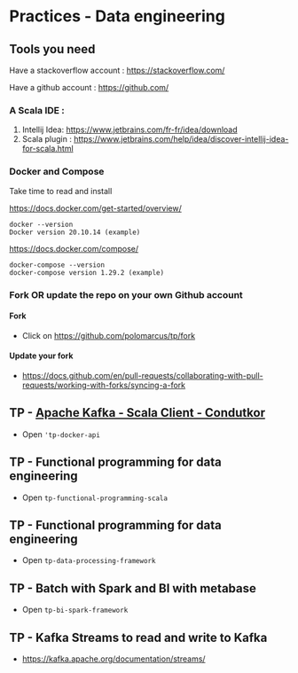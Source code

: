 # Practices - Data engineering

## Tools you need
Have a stackoverflow account : https://stackoverflow.com/

Have a github account : https://github.com/

### A Scala IDE :
1. Intellij Idea: https://www.jetbrains.com/fr-fr/idea/download
2. Scala plugin : https://www.jetbrains.com/help/idea/discover-intellij-idea-for-scala.html

### Docker and Compose
Take time to read and install

https://docs.docker.com/get-started/overview/
```
docker --version
Docker version 20.10.14 (example)
```

https://docs.docker.com/compose/
```
docker-compose --version
docker-compose version 1.29.2 (example)
```

### Fork OR update the repo on your own Github account
#### Fork 
* Click on https://github.com/polomarcus/tp/fork

#### Update your fork
* https://docs.github.com/en/pull-requests/collaborating-with-pull-requests/working-with-forks/syncing-a-fork

## TP - [Apache Kafka - Scala Client - Condutkor](https://kafka.apache.org/)
* Open `'tp-docker-api`

## TP - Functional programming for data engineering
* Open `tp-functional-programming-scala`

## TP - Functional programming for data engineering
* Open `tp-data-processing-framework`

## TP - Batch with Spark and BI with metabase
* Open `tp-bi-spark-framework`

## TP - Kafka Streams to read and write to Kafka
* https://kafka.apache.org/documentation/streams/